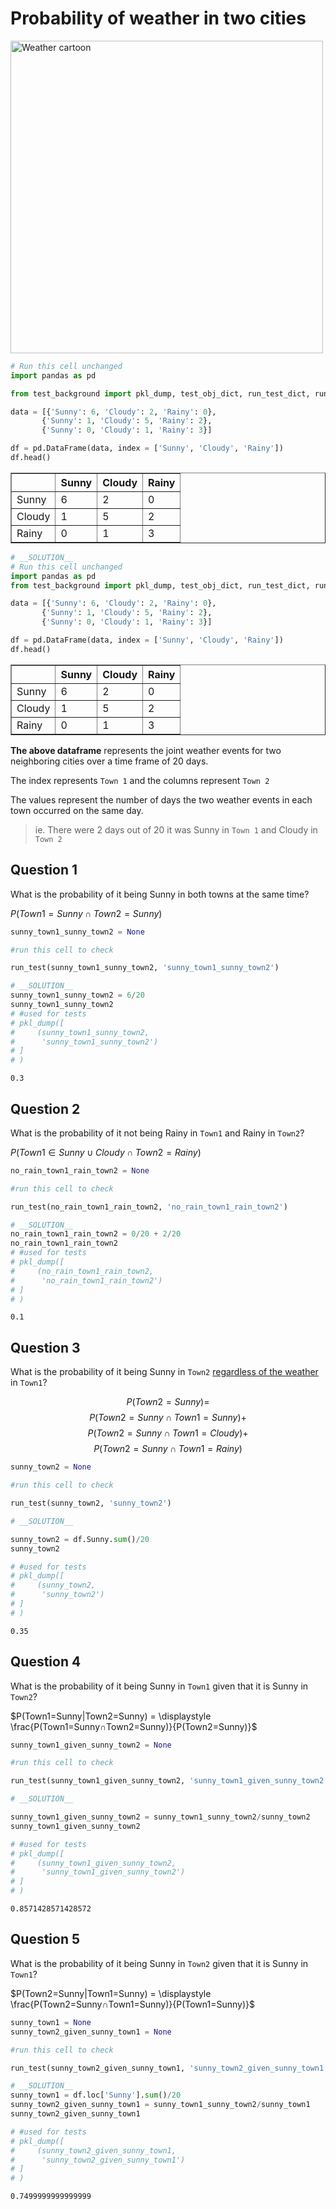 # Probability of weather in two cities
<img src="https://i.ytimg.com/vi/6MGRkUlFZws/maxresdefault.jpg" alt="Weather cartoon" width="500"/>


```python
# Run this cell unchanged
import pandas as pd

from test_background import pkl_dump, test_obj_dict, run_test_dict, run_test

data = [{'Sunny': 6, 'Cloudy': 2, 'Rainy': 0},
       {'Sunny': 1, 'Cloudy': 5, 'Rainy': 2},
       {'Sunny': 0, 'Cloudy': 1, 'Rainy': 3}]

df = pd.DataFrame(data, index = ['Sunny', 'Cloudy', 'Rainy'])
df.head()
```




<div>
<style scoped>
    .dataframe tbody tr th:only-of-type {
        vertical-align: middle;
    }

    .dataframe tbody tr th {
        vertical-align: top;
    }

    .dataframe thead th {
        text-align: right;
    }
</style>
<table border="1" class="dataframe">
  <thead>
    <tr style="text-align: right;">
      <th></th>
      <th>Sunny</th>
      <th>Cloudy</th>
      <th>Rainy</th>
    </tr>
  </thead>
  <tbody>
    <tr>
      <td>Sunny</td>
      <td>6</td>
      <td>2</td>
      <td>0</td>
    </tr>
    <tr>
      <td>Cloudy</td>
      <td>1</td>
      <td>5</td>
      <td>2</td>
    </tr>
    <tr>
      <td>Rainy</td>
      <td>0</td>
      <td>1</td>
      <td>3</td>
    </tr>
  </tbody>
</table>
</div>




```python
# __SOLUTION__
# Run this cell unchanged
import pandas as pd
from test_background import pkl_dump, test_obj_dict, run_test_dict, run_test

data = [{'Sunny': 6, 'Cloudy': 2, 'Rainy': 0},
       {'Sunny': 1, 'Cloudy': 5, 'Rainy': 2},
       {'Sunny': 0, 'Cloudy': 1, 'Rainy': 3}]

df = pd.DataFrame(data, index = ['Sunny', 'Cloudy', 'Rainy'])
df.head()
```




<div>
<style scoped>
    .dataframe tbody tr th:only-of-type {
        vertical-align: middle;
    }

    .dataframe tbody tr th {
        vertical-align: top;
    }

    .dataframe thead th {
        text-align: right;
    }
</style>
<table border="1" class="dataframe">
  <thead>
    <tr style="text-align: right;">
      <th></th>
      <th>Sunny</th>
      <th>Cloudy</th>
      <th>Rainy</th>
    </tr>
  </thead>
  <tbody>
    <tr>
      <td>Sunny</td>
      <td>6</td>
      <td>2</td>
      <td>0</td>
    </tr>
    <tr>
      <td>Cloudy</td>
      <td>1</td>
      <td>5</td>
      <td>2</td>
    </tr>
    <tr>
      <td>Rainy</td>
      <td>0</td>
      <td>1</td>
      <td>3</td>
    </tr>
  </tbody>
</table>
</div>



**The above dataframe** represents the joint weather events for two neighboring cities over a time frame of 20 days. 

The index represents ```Town 1``` and the columns represent ```Town 2```

The values represent the number of days the two weather events in each town occurred on the same day.
>ie. There were 2 days out of 20 it was Sunny in ```Town 1``` and Cloudy in ```Town 2```

## Question 1

What is the probability of it being Sunny in both towns at the same time?

$P(Town1=Sunny ∩ Town2=Sunny)$


```python
sunny_town1_sunny_town2 = None
```


```python
#run this cell to check

run_test(sunny_town1_sunny_town2, 'sunny_town1_sunny_town2')
```


```python
# __SOLUTION__
sunny_town1_sunny_town2 = 6/20
sunny_town1_sunny_town2
# #used for tests
# pkl_dump([
#     (sunny_town1_sunny_town2,
#      'sunny_town1_sunny_town2')
# ]
# )
```




    0.3



## Question 2

What is the probability of it not being Rainy in ```Town1``` and Rainy in ```Town2```?

$P(Town1 ∈ {Sunny ∪ Cloudy} ∩ Town2=Rainy)$


```python
no_rain_town1_rain_town2 = None
```


```python
#run this cell to check

run_test(no_rain_town1_rain_town2, 'no_rain_town1_rain_town2')
```


```python
# __SOLUTION__
no_rain_town1_rain_town2 = 0/20 + 2/20
no_rain_town1_rain_town2
# #used for tests
# pkl_dump([
#     (no_rain_town1_rain_town2,
#      'no_rain_town1_rain_town2')
# ]
# )
```




    0.1



## Question 3

What is the probability of it being Sunny in ```Town2``` <u>regardless of the weather</u> in ```Town1```?

$$P(Town2=Sunny) =$$ 
$$P(Town2=Sunny ∩ Town1=Sunny) + $$
$$P(Town2=Sunny ∩ Town1=Cloudy)+ $$
$$P(Town2=Sunny ∩ Town1=Rainy)$$


```python
sunny_town2 = None
```


```python
#run this cell to check

run_test(sunny_town2, 'sunny_town2')
```


```python
# __SOLUTION__

sunny_town2 = df.Sunny.sum()/20
sunny_town2

# #used for tests
# pkl_dump([
#     (sunny_town2,
#      'sunny_town2')
# ]
# )
```




    0.35



## Question 4

What is the probability  of it being Sunny in ```Town1``` given that it is Sunny in ```Town2```?

$P(Town1=Sunny|Town2=Sunny) = \displaystyle \frac{P(Town1=Sunny∩Town2=Sunny)}{P(Town2=Sunny)}$


```python
sunny_town1_given_sunny_town2 = None
```


```python
#run this cell to check

run_test(sunny_town1_given_sunny_town2, 'sunny_town1_given_sunny_town2')
```


```python
# __SOLUTION__

sunny_town1_given_sunny_town2 = sunny_town1_sunny_town2/sunny_town2
sunny_town1_given_sunny_town2

# #used for tests
# pkl_dump([
#     (sunny_town1_given_sunny_town2,
#      'sunny_town1_given_sunny_town2')
# ]
# )
```




    0.8571428571428572



## Question 5

What is the probability of it being Sunny in ```Town2``` given that it is Sunny in ```Town1```?

$P(Town2=Sunny|Town1=Sunny) = \displaystyle \frac{P(Town2=Sunny∩Town1=Sunny)}{P(Town1=Sunny)}$


```python
sunny_town1 = None
sunny_town2_given_sunny_town1 = None
```


```python
#run this cell to check

run_test(sunny_town2_given_sunny_town1, 'sunny_town2_given_sunny_town1')
```


```python
# __SOLUTION__
sunny_town1 = df.loc['Sunny'].sum()/20
sunny_town2_given_sunny_town1 = sunny_town1_sunny_town2/sunny_town1
sunny_town2_given_sunny_town1

# #used for tests
# pkl_dump([
#     (sunny_town2_given_sunny_town1,
#      'sunny_town2_given_sunny_town1')
# ]
# )
```




    0.7499999999999999




```python

```
